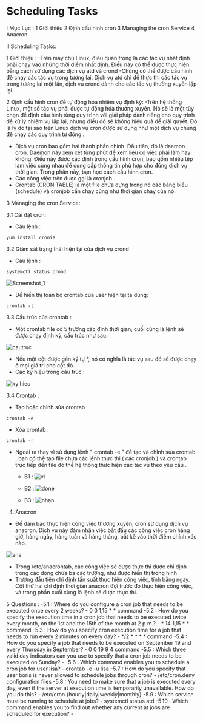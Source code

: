 
# Scheduling Tasks
I Mục Lục :
1 Giới thiệu 
2 Định cấu hình cron
3 Managing the cron Service
4 Anacron

II Scheduling Tasks:

1 Giới thiệu :
-Trên máy chủ Linux, điều quan trọng là các tác vụ nhất định phải chạy vào những thời điểm nhất định. Điều này có thể được thực hiện bằng cách sử dụng các dịch vụ atd và crond
-Chúng có thể được cấu hình để chạy các tác vụ trong tương lai. Dịch vụ atd chỉ để thực thi các tác vụ trong tương lai một lần, dịch vụ crond dành cho các tác vụ thường xuyên lặp lại.

2 Định cấu hình cron để tự động hóa nhiệm vụ định kỳ:
-Trên hệ thống Linux, một số tác vụ phải được tự động hóa thường xuyên. Nó sẽ là một tùy chọn để định cấu hình từng quy trình với giải pháp dành riêng cho quy trình để xử lý nhiệm vụ lặp lại, nhưng điều đó sẽ không hiệu quả để giải quyết. Đó là lý do tại sao trên Linux dịch vụ cron được sử dụng như một dịch vụ chung để chạy các quy trình tự động .
- Dịch vụ cron bao gồm hai thành phần chính. Đầu tiên, đó là daemon cron. Daemon này xem xét từng phút để xem liệu có việc phải làm hay không. Điều này được xác định trong cấu hình cron, bao gồm nhiều tệp làm việc cùng nhau để cung cấp thông tin phù hợp cho đúng dịch vụ thời gian. Trong phần này, bạn học cách cấu hình cron.
- Các công việc trên được gọi là cronjob .
- Crontab (CRON TABLE) là một file chứa đựng trong nó các bảng biểu (schedule) và cronjob cần chạy cũng như thời gian chạy của nó.

3 Managing the cron Service:

3.1 Cài đặt cron:
- Câu lệnh : 

```
yum install cronie
```

3.2 Giám sát trạng thái hiện tại của dịch vụ crond
- Câu lệnh :

```
systemctl status crond
```

![Screenshot_1](https://user-images.githubusercontent.com/68736233/90992660-67c84c80-e5db-11ea-942a-e10f9c8c6c8a.png)

- Để hiển thị toàn bộ crontab của user hiện tại ta dùng:

```
crontab -l
```


3.3 Cấu trúc của crontab :
- Một crontab file có 5 trường xác định thời gian, cuối cùng là lệnh sẽ được chạy định kỳ, cấu trúc như sau:

![cautruc](https://user-images.githubusercontent.com/68736233/90992737-db6a5980-e5db-11ea-8173-e0fcf51ad2df.png)

- Nếu một cột được gán ký tự *, nó có nghĩa là tác vụ sau đó sẽ được chạy ở mọi giá trị cho cột đó.
- Các ký hiệu trong cấu trúc :   

![ky hieu](https://user-images.githubusercontent.com/68736233/90992776-0fde1580-e5dc-11ea-9f18-240c55e3622a.png)

3.4 Crontab :
- Tạo hoặc chỉnh sửa crontab

```
crontab -e 
```

- Xóa crontab :

```
crontab -r
```


- Ngoài ra thay vì sử dụng lệnh " crontab -e " để tạo và chỉnh sửa crontab , bạn có thể tạo file chứa các lệnh thực thi ( các cronjob ) và crontab trực tiếp đến file đó thể hệ thống thực hiện các tác vụ theo yêu cầu .

	 - B1 :
			![vi](https://user-images.githubusercontent.com/68736233/90993140-e6be8480-e5dd-11ea-8019-38b002f81831.png)
	
	 - B2 :
			![done](https://user-images.githubusercontent.com/68736233/90993173-fccc4500-e5dd-11ea-80a0-c49cf6775d9f.png)
			
	 - B3 :
			![nhan](https://user-images.githubusercontent.com/68736233/90993263-5fbddc00-e5de-11ea-8bde-32b4b9b2c3c5.png)
4. Anacron
- Để đảm bảo thực hiện công việc thường xuyên, cron sử dụng dịch vụ anacron. Dịch vụ này đảm nhận việc bắt đầu các công việc cron hàng giờ, hàng ngày, hàng tuần và hàng tháng, bất kể vào thời điểm chính xác nào.

![ana](https://user-images.githubusercontent.com/68736233/90993417-00140080-e5df-11ea-9425-3d37d663b2bf.png)

- Trong /etc/anacrontab, các công việc sẽ được thực thi được chỉ định trong các dòng chứa ba các trường, như được hiển thị trong hình 	
- Trường đầu tiên chỉ định tần suất thực hiện công việc, tính bằng ngày. Cột thứ hai chỉ định thời gian anacron đợi trước đó thực hiện công việc, và trong phần cuối cùng là lệnh sẽ được thực thi.

5 Questions :
	 -5.1 : Where do you configure a cron job that needs to be executed once every 2 weeks?
		 - 0 0 1,15 * * command
	 -5.2 : How do you specify the execution time in a cron job that needs to be executed twice every month, on the 1st and the 15th of the month at 2 p.m.?
		 - * 14 1,15 * * command
	 -5.3 : How do you specify cron execution time for a job that needs to run every 2 minutes on every day?
		 - */2 * * * * command
	 -5.4 : How do you specify a job that needs to be executed on September 19 and every Thursday in September?
		 - 0 0 19 9 4 command
	 -5.5 : Which three valid day indicators can you use to specify that a cron job needs to be executed on Sunday?
		 -
	 -5.6 : Which command enables you to schedule a cron job for user lisa?
		 - crontab -e -u lisa
	 -5.7 : How do you specify that user boris is never allowed to schedule jobs through cron?
		 -  /etc/cron.deny configuration files
	 -5.8 : You need to make sure that a job is executed every day, even if the server at execution time is temporarily unavailable. How do you do this?
		 - /etc/cron.{hourly|daily|weekly|monthly}
	 -5.9 : Which service must be running to schedule at jobs?
		 - systemctl status atd
	 -5.10 : Which command enables you to find out whether any current at jobs are scheduled for execution?
		 -
	 


	 

